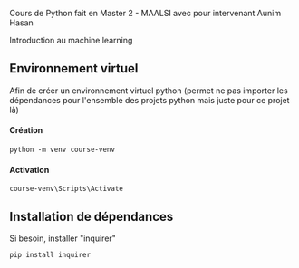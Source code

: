 Cours de Python fait en Master 2 - MAALSI avec pour intervenant Aunim Hasan

Introduction au machine learning

## Environnement virtuel
Afin de créer un environnement virtuel python (permet ne pas importer les dépendances pour l'ensemble des projets python mais juste pour ce projet là)

#### Création 
`python -m venv course-venv`

#### Activation 
`course-venv\Scripts\Activate`

## Installation de dépendances 
Si besoin, installer "inquirer"

`pip install inquirer`